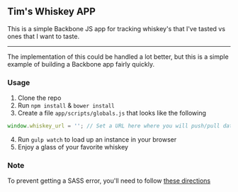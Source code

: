 ## Tim's Whiskey APP

This is a simple Backbone JS app for tracking whiskey's that I've tasted vs ones that I want to taste.

----

The implementation of this could be handled a lot better, but this is a simple example of building a Backbone app fairly quickly.

### Usage

1. Clone the repo
2. Run `npm install` & `bower install`
3. Create a file `app/scripts/globals.js` that looks like the following
```js
window.whiskey_url = ''; // Set a URL here where you will push/pull data from
```
4. Run `gulp watch` to load up an instance in your browser
5. Enjoy a glass of your favorite whiskey

### Note

To prevent getting a SASS error, you'll need to follow [these directions](https://gist.github.com/twhitacre/3b1825791d808cfdcc95)